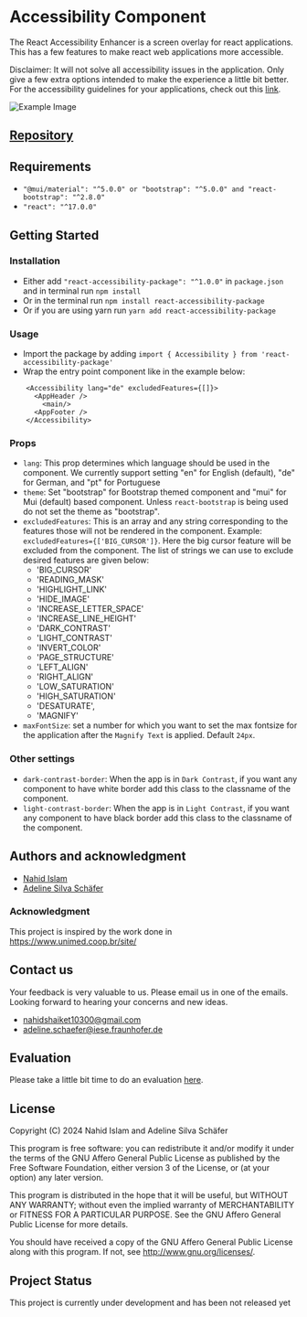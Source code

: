# Accessibility Component

The React Accessibility Enhancer is a screen overlay for react applications. This has a few features to make react web applications more accessible.

Disclaimer: It will not solve all accessibility issues in the application. Only give a few extra options intended to make the experience a little bit better. For the accessibility guidelines for your applications, check out this [link](https://www.w3.org/TR/WCAG21/).

![Example Image](https://github.com/nahid1991/accessibility-component/blob/main/example.gif?raw=true)

## [Repository](https://github.com/nahid1991/accessibility-component/)

## Requirements

- `"@mui/material": "^5.0.0" or "bootstrap": "^5.0.0" and "react-bootstrap": "^2.8.0"`
- `"react": "^17.0.0"`

## Getting Started

### Installation

- Either add `"react-accessibility-package": "^1.0.0"` in `package.json` and in terminal run `npm install`
- Or in the terminal run `npm install react-accessibility-package`
- Or if you are using yarn run `yarn add react-accessibility-package`

### Usage

- Import the package by adding `import { Accessibility } from 'react-accessibility-package'`
- Wrap the entry point component like in the example below:

```
    <Accessibility lang="de" excludedFeatures={[]}>
      <AppHeader />
        <main/>
      <AppFooter />
    </Accessibility>
```

### Props

- `lang`: This prop determines which language should be used in the component. We currently support setting "en" for English (default), "de" for German, and "pt" for Portuguese
- `theme`: Set "bootstrap" for Bootstrap themed component and "mui" for Mui (default) based component. Unless `react-bootstrap` is being used do not set the theme as "bootstrap".
- `excludedFeatures`: This is an array and any string corresponding to the features those will not be rendered in the component. Example: `excludedFeatures={['BIG_CURSOR']}`. Here the big cursor feature will be excluded from the component. The list of strings we can use to exclude desired features are given below:
  - 'BIG_CURSOR'
  - 'READING_MASK'
  - 'HIGHLIGHT_LINK'
  - 'HIDE_IMAGE'
  - 'INCREASE_LETTER_SPACE'
  - 'INCREASE_LINE_HEIGHT'
  - 'DARK_CONTRAST'
  - 'LIGHT_CONTRAST'
  - 'INVERT_COLOR'
  - 'PAGE_STRUCTURE'
  - 'LEFT_ALIGN'
  - 'RIGHT_ALIGN'
  - 'LOW_SATURATION'
  - 'HIGH_SATURATION'
  - 'DESATURATE',
  - 'MAGNIFY'
- `maxFontSize`: set a number for which you want to set the max fontsize for the application after the `Magnify Text` is applied. Default `24px`.

### Other settings

- `dark-contrast-border`: When the app is in `Dark Contrast`, if you want any component to have white border add this class to the classname of the component.
- `light-contrast-border`: When the app is in `Light Contrast`, if you want any component to have black border add this class to the classname of the component.

## Authors and acknowledgment

- [Nahid Islam](https://github.com/nahid1991)
- [Adeline Silva Schäfer](https://github.com/adelinerd)

### Acknowledgment

This project is inspired by the work done in https://www.unimed.coop.br/site/

## Contact us

Your feedback is very valuable to us. Please email us in one of the emails. Looking forward to hearing your concerns and new ideas.

- <a href="mailto:nahidshaiket10300@gmail.com">nahidshaiket10300@gmail.com</a>
- <a href="mailto:adeline.schaefer@iese.fraunhofer.de">adeline.schaefer@iese.fraunhofer.de </a>

## Evaluation

Please take a little bit time to do an evaluation [here](https://forms.gle/ZcpioePf8WTXysif6).

## License

Copyright (C) 2024 Nahid Islam and Adeline Silva Schäfer

This program is free software: you can redistribute it and/or modify
it under the terms of the GNU Affero General Public License as published by
the Free Software Foundation, either version 3 of the License, or
(at your option) any later version.

This program is distributed in the hope that it will be useful,
but WITHOUT ANY WARRANTY; without even the implied warranty of
MERCHANTABILITY or FITNESS FOR A PARTICULAR PURPOSE. See the
GNU Affero General Public License for more details.

You should have received a copy of the GNU Affero General Public License
along with this program. If not, see <http://www.gnu.org/licenses/>.

## Project Status

This project is currently under development and has been not released yet
